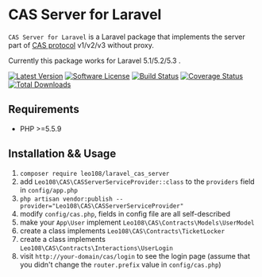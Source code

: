 # CAS Server for Laravel

`CAS Server for Laravel` is a Laravel package that implements the server part of [CAS protocol](https://apereo.github.io/cas/4.2.x/protocol/CAS-Protocol-Specification.html) v1/v2/v3 without proxy.

Currently this package works for Laravel 5.1/5.2/5.3 .

[![Latest Version](http://img.shields.io/github/release/leo108/laravel_cas_server.svg)](https://github.com/leo108/laravel_cas_server/releases)
[![Software License](https://img.shields.io/badge/license-MIT-brightgreen.svg)](LICENSE)
[![Build Status](https://img.shields.io/travis/leo108/laravel_cas_server/master.svg)](https://travis-ci.org/leo108/laravel_cas_server)
[![Coverage Status](https://img.shields.io/scrutinizer/coverage/g/leo108/laravel_cas_server/master.svg)](https://scrutinizer-ci.com/g/leo108/laravel_cas_server/code-structure)
[![Total Downloads](https://img.shields.io/packagist/dt/leo108/laravel_cas_server.svg)](https://packagist.org/packages/leo108/laravel_cas_server)

## Requirements

- PHP >=5.5.9

## Installation && Usage

1. `composer require leo108/laravel_cas_server`
2. add `Leo108\CAS\CASServerServiceProvider::class` to the `providers` field in `config/app.php`
3. `php artisan vendor:publish --provider="Leo108\CAS\CASServerServiceProvider"`
4. modify `config/cas.php`, fields in config file are all self-described
5. make your `App\User` implement `Leo108\CAS\Contracts\Models\UserModel`
6. create a class implements `Leo108\CAS\Contracts\TicketLocker`
7. create a class implements `Leo108\CAS\Contracts\Interactions\UserLogin`
8. visit `http://your-domain/cas/login` to see the login page (assume that you didn't change the `router.prefix` value in `config/cas.php`)
